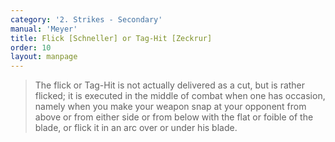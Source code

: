 ```yaml
---
category: '2. Strikes - Secondary'
manual: 'Meyer'
title: Flick [Schneller] or Tag-Hit [Zeckrur]
order: 10
layout: manpage
---
```


> The flick or Tag-Hit is not actually delivered as a cut, but is rather flicked; it is executed in the middle of combat when one has occasion, namely when you make your weapon snap at your opponent from above or from either side or from below with the flat or foible of the blade, or flick it in an arc over or under his blade.